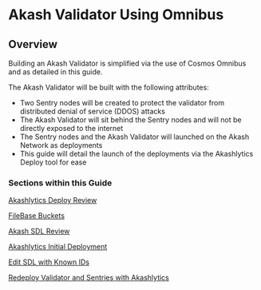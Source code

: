 # Akash Validator Using Omnibus

## **Overview**

Building an Akash Validator is simplified via the use of Cosmos Omnibus and as detailed in this guide.

The Akash Validator will be built with the following attributes:

* Two Sentry nodes will be created to protect the validator from distributed denial of service (DDOS) attacks
* The Akash Validator will sit behind the Sentry nodes and will not be directly exposed to the internet
* The Sentry nodes and the Akash Validator will launched on the Akash Network as deployments
* This guide will detail the launch of the deployments via the Akashlytics Deploy tool for ease

### Sections within this Guide

[Akashlytics Deploy Review](akashlytics-deploy-review.md)

[FileBase Buckets](filebase-buckets.md)

[Akash SDL Review](akash-sdl-review.md)

[Akashlytics Initial Deployment](akashlytics-initial-deployment.md)

[Edit SDL with Known IDs](edit-sdl-with-known-ids.md)

[Redeploy Validator and Sentries with Akashlytics](redeploy-validator-and-sentries-with-akashlytics.md)
